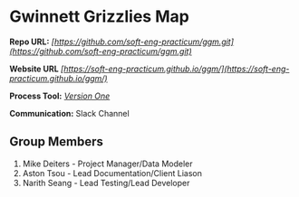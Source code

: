 Gwinnett Grizzlies Map
===

**Repo URL:** *[https://github.com/soft-eng-practicum/ggm.git](https://github.com/soft-eng-practicum/ggm.git)*

**Website URL**
*[https://soft-eng-practicum.github.io/ggm/](https://soft-eng-practicum.github.io/ggm/)*

**Process Tool:** *[Version One](https://www4.v1host.com/GeorgiaGwinnettCollege74/)*

**Communication:** Slack Channel

Group Members
---
1. Mike Deiters - Project Manager/Data Modeler
2. Aston Tsou - Lead Documentation/Client Liason
3. Narith Seang - Lead Testing/Lead Developer
